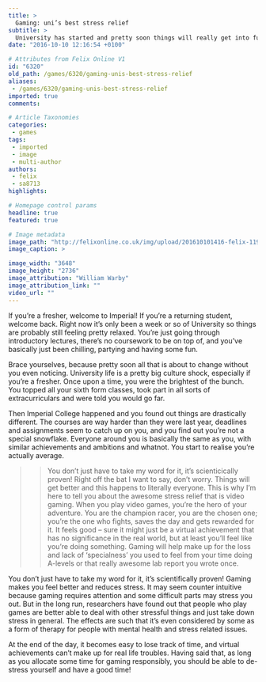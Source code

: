 ```yaml
---
title: >
  Gaming: uni’s best stress relief
subtitle: >
  University has started and pretty soon things will really get into full swing. You’ll feel overwhelemed, anxious and like the whole world is against you. But have no fear! felix is here to tell you all about why gaming is your outlet in such a situation to relax and think about something other than
date: "2016-10-10 12:16:54 +0100"

# Attributes from Felix Online V1
id: "6320"
old_path: /games/6320/gaming-unis-best-stress-relief
aliases:
 - /games/6320/gaming-unis-best-stress-relief
imported: true
comments:

# Article Taxonomies
categories:
 - games
tags:
 - imported
 - image
 - multi-author
authors:
 - felix
 - sa8713
highlights:

# Homepage control params
headline: true
featured: true

# Image metadata
image_path: "http://felixonline.co.uk/img/upload/201610101416-felix-11912982694_4bd45dd89f_o.jpg"
image_caption: >

image_width: "3648"
image_height: "2736"
image_attribution: "William Warby"
image_attribution_link: ""
video_url: ""
---
```


If you’re a fresher, welcome to Imperial! If you’re a returning student, welcome back. Right now it’s only been a week or so of University so things are probably still feeling pretty relaxed. You’re just going through introductory lectures, there’s no coursework to be on top of, and you’ve basically just been chilling, partying and having some fun.

Brace yourselves, because pretty soon all that is about to change without you even noticing. University life is a pretty big culture shock, especially if you’re a fresher. Once upon a time, you were the brightest of the bunch. You topped all your sixth form classes, took part in all sorts of extracurriculars and were told you would go far.

Then Imperial College happened and you found out things are drastically different. The courses are way harder than they were last year, deadlines and assignments seem to catch up on you, and you find out you’re not a special snowflake. Everyone around you is basically the same as you, with similar achievements and ambitions and whatnot. You start to realise you’re actually average.
> > You don’t just have to take my word for it, it’s scienticically proven!
Right off the bat I want to say, don’t worry. Things will get better and this happens to literally everyone. This is why I’m here to tell you about the awesome stress relief that is video gaming. When you play video games, you’re the hero of your adventure. You are the champion racer, you are the chosen one; you’re the one who fights, saves the day and gets rewarded for it. It feels good – sure it might just be a virtual achievement that has no significance in the real world, but at least you’ll feel like you’re doing something. Gaming will help make up for the loss and lack of ‘specialness’ you used to feel from your time doing A-levels or that really awesome lab report you wrote once.

You don’t just have to take my word for it, it’s scientifically proven! Gaming makes you feel better and reduces stress. It may seem counter intuitive because gaming requires attention and some difficult parts may stress you out. But in the long run, researchers have found out that people who play games are better able to deal with other stressful things and just take down stress in general. The effects are such that it’s even considered by some as a form of therapy for people with mental health and stress related issues.

At the end of the day, it becomes easy to lose track of time, and virtual achievements can’t make up for real life troubles. Having said that, as long as you allocate some time for gaming responsibly, you should be able to de-stress yourself and have a good time!
